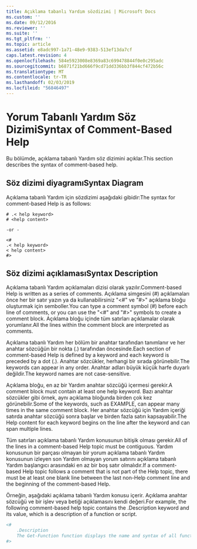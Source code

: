 ```yaml
---
title: Açıklama tabanlı Yardım sözdizimi | Microsoft Docs
ms.custom: ''
ms.date: 09/12/2016
ms.reviewer: ''
ms.suite: ''
ms.tgt_pltfrm: ''
ms.topic: article
ms.assetid: e8adc997-1a71-48e9-9383-513ef13da7cf
caps.latest.revision: 4
ms.openlocfilehash: 584e5923008e8369a83c699478844f0e0c295adc
ms.sourcegitcommit: b6871f21bd666f9cd71dd336bb3f844cf472b56c
ms.translationtype: MT
ms.contentlocale: tr-TR
ms.lasthandoff: 02/03/2019
ms.locfileid: "56846497"
---
```

# <a name="syntax-of-comment-based-help"></a><span data-ttu-id="1aa9a-102">Yorum Tabanlı Yardım Söz Dizimi</span><span class="sxs-lookup"><span data-stu-id="1aa9a-102">Syntax of Comment-Based Help</span></span>

<span data-ttu-id="1aa9a-103">Bu bölümde, açıklama tabanlı Yardım söz dizimini açıklar.</span><span class="sxs-lookup"><span data-stu-id="1aa9a-103">This section describes the syntax of comment-based help.</span></span>

## <a name="syntax-diagram"></a><span data-ttu-id="1aa9a-104">Söz dizimi diyagramı</span><span class="sxs-lookup"><span data-stu-id="1aa9a-104">Syntax Diagram</span></span>

 <span data-ttu-id="1aa9a-105">Açıklama tabanlı Yardım için sözdizimi aşağıdaki gibidir:</span><span class="sxs-lookup"><span data-stu-id="1aa9a-105">The syntax for comment-based Help is as follows:</span></span>

```
# .< help keyword>
# <help content>

-or -

<#
.< help keyword>
< help content>
#>
```

## <a name="syntax-description"></a><span data-ttu-id="1aa9a-106">Söz dizimi açıklaması</span><span class="sxs-lookup"><span data-stu-id="1aa9a-106">Syntax Description</span></span>

 <span data-ttu-id="1aa9a-107">Açıklama tabanlı Yardım açıklamaları dizisi olarak yazılır.</span><span class="sxs-lookup"><span data-stu-id="1aa9a-107">Comment-based Help is written as a series of comments.</span></span> <span data-ttu-id="1aa9a-108">Açıklama simgesini (#) açıklamaları önce her bir satır yazın ya da kullanabilirsiniz "\<#" ve "#>" açıklama bloğu oluşturmak için semboller.</span><span class="sxs-lookup"><span data-stu-id="1aa9a-108">You can type a comment symbol (#) before each line of comments, or you can use the "\<#" and "#>" symbols to create a comment block.</span></span> <span data-ttu-id="1aa9a-109">Açıklama bloğu içinde tüm satırları açıklamalar olarak yorumlanır.</span><span class="sxs-lookup"><span data-stu-id="1aa9a-109">All the lines within the comment block are interpreted as comments.</span></span>

 <span data-ttu-id="1aa9a-110">Açıklama tabanlı Yardım her bölüm bir anahtar tarafından tanımlanır ve her anahtar sözcüğün bir nokta (.) tarafından öncesinde.</span><span class="sxs-lookup"><span data-stu-id="1aa9a-110">Each section of comment-based Help is defined by a keyword and each keyword is preceded by a dot (.).</span></span> <span data-ttu-id="1aa9a-111">Anahtar sözcükler, herhangi bir sırada görünebilir.</span><span class="sxs-lookup"><span data-stu-id="1aa9a-111">The keywords can appear in any order.</span></span> <span data-ttu-id="1aa9a-112">Anahtar adları büyük küçük harfe duyarlı değildir.</span><span class="sxs-lookup"><span data-stu-id="1aa9a-112">The keyword names are not case-sensitive.</span></span>

 <span data-ttu-id="1aa9a-113">Açıklama bloğu, en az bir Yardım anahtar sözcüğü içermesi gerekir.</span><span class="sxs-lookup"><span data-stu-id="1aa9a-113">A comment block must contain at least one help keyword.</span></span> <span data-ttu-id="1aa9a-114">Bazı anahtar sözcükler gibi örnek, aynı açıklama bloğunda birden çok kez görünebilir.</span><span class="sxs-lookup"><span data-stu-id="1aa9a-114">Some of the keywords, such as EXAMPLE, can appear many times in the same comment block.</span></span> <span data-ttu-id="1aa9a-115">Her anahtar sözcüğü için Yardım içeriği satırda anahtar sözcüğü sonra başlar ve birden fazla satırı kapsayabilir.</span><span class="sxs-lookup"><span data-stu-id="1aa9a-115">The Help content for each keyword begins on the line after the keyword and can span multiple lines.</span></span>

 <span data-ttu-id="1aa9a-116">Tüm satırları açıklama tabanlı Yardım konusunun bitişik olması gerekir.</span><span class="sxs-lookup"><span data-stu-id="1aa9a-116">All of the lines in a comment-based Help topic must be contiguous.</span></span> <span data-ttu-id="1aa9a-117">Yardım konusunun bir parçası olmayan bir yorum açıklama tabanlı Yardım konusunun izleyen son Yardım olmayan yorum satırını açıklama tabanlı Yardım başlangıcı arasındaki en az bir boş satır olmalıdır.</span><span class="sxs-lookup"><span data-stu-id="1aa9a-117">If a comment-based Help topic follows a comment that is not part of the Help topic, there must be at least one blank line between the last non-Help comment line and the beginning of the comment-based Help.</span></span>

 <span data-ttu-id="1aa9a-118">Örneğin, aşağıdaki açıklama tabanlı Yardım konusu içerir. Açıklama anahtar sözcüğü ve bir işlev veya betiği açıklamasını kendi değeri.</span><span class="sxs-lookup"><span data-stu-id="1aa9a-118">For example, the following comment-based help topic contains the .Description keyword and its value, which is a description of a function or script.</span></span>

```powershell
<#
    .Description
    The Get-Function function displays the name and syntax of all functions in the session.
#>
```